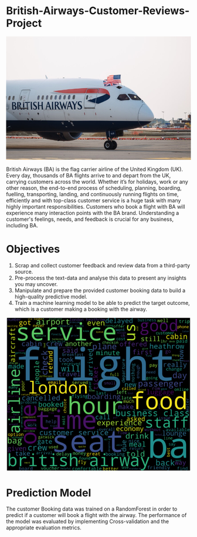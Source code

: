 # British-Airways-Customer-Reviews-Project

![BA](https://github.com/ruggedx220/British-Airways-Customer-Reviews-Project/blob/main/britishairways_a00c96259db3d_thumb.jpg) 

British Airways (BA) is the flag carrier airline of the United Kingdom (UK). Every day, thousands of BA flights arrive to and depart from the UK, carrying customers across the world. Whether it’s for holidays, work or any other reason, the end-to-end process of scheduling, planning, boarding, fuelling, transporting, landing, and continuously running flights on time, efficiently and with top-class customer service is a huge task with many highly important responsibilities. Customers who book a flight with BA will experience many interaction points with the BA brand. Understanding a customer's feelings, needs, and feedback is crucial for any business, including BA.
# Objectives
1. Scrap and collect customer feedback and review data from a third-party source.
2. Pre-process the text-data and analyse this data to present any insights you may uncover.
3. Manipulate and prepare the provided customer booking data to build a high-quality predictive model.
4. Train a machine learning model to be able to predict the target outcome, which is a customer making a booking with the airway.

![Bwordcloud](https://github.com/ruggedx220/British-Airways-Customer-Reviews-Project/blob/main/Screenshot%202023-10-12%20231201.png) 

# Prediction Model
The customer Booking data was trained on a RandomForest in order to predict if a customer will book a flight with the airway. The performance of the model was evaluated by implementing Cross-validation and the appropriate evaluation metrics.


